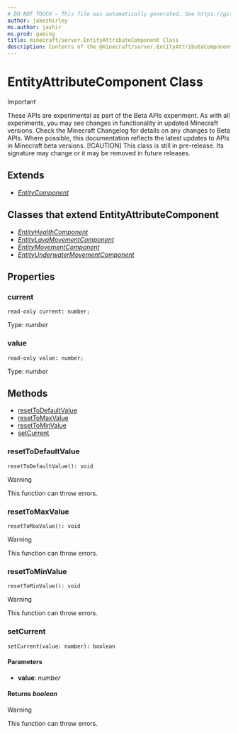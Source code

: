 ```yaml
---
# DO NOT TOUCH — This file was automatically generated. See https://github.com/mojang/minecraftapidocsgenerator to modify descriptions, examples, etc.
author: jakeshirley
ms.author: jashir
ms.prod: gaming
title: minecraft/server.EntityAttributeComponent Class
description: Contents of the @minecraft/server.EntityAttributeComponent class.
---
```

# EntityAttributeComponent Class
>[!IMPORTANT]
>These APIs are experimental as part of the Beta APIs experiment. As with all experiments, you may see changes in functionality in updated Minecraft versions. Check the Minecraft Changelog for details on any changes to Beta APIs. Where possible, this documentation reflects the latest updates to APIs in Minecraft beta versions.
> [!CAUTION]
> This class is still in pre-release.  Its signature may change or it may be removed in future releases.

## Extends
- [*EntityComponent*](EntityComponent.md)

## Classes that extend EntityAttributeComponent
- [*EntityHealthComponent*](EntityHealthComponent.md)
- [*EntityLavaMovementComponent*](EntityLavaMovementComponent.md)
- [*EntityMovementComponent*](EntityMovementComponent.md)
- [*EntityUnderwaterMovementComponent*](EntityUnderwaterMovementComponent.md)

## Properties

### **current**
`read-only current: number;`

Type: *number*

### **value**
`read-only value: number;`

Type: *number*

## Methods
- [resetToDefaultValue](#resettodefaultvalue)
- [resetToMaxValue](#resettomaxvalue)
- [resetToMinValue](#resettominvalue)
- [setCurrent](#setcurrent)

### **resetToDefaultValue**
`
resetToDefaultValue(): void
`

> [!WARNING]
> This function can throw errors.

### **resetToMaxValue**
`
resetToMaxValue(): void
`

> [!WARNING]
> This function can throw errors.

### **resetToMinValue**
`
resetToMinValue(): void
`

> [!WARNING]
> This function can throw errors.

### **setCurrent**
`
setCurrent(value: number): boolean
`

#### **Parameters**
- **value**: *number*

#### **Returns** *boolean*

> [!WARNING]
> This function can throw errors.
